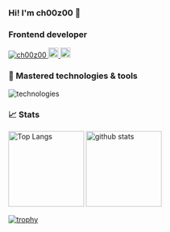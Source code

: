 ### Hi! I'm ch00z00 👋

<h3 align="left">Frontend developer</h3>

<p>
  <a href="https://github.com/ch00z00/ch00z00/">
    <img src="https://komarev.com/ghpvc/?username=ch00z00" alt="ch00z00" />
  </a>
  <a href="http://twitter.com/choozoo10">
    <img height="20" src="https://img.shields.io/twitter/follow/choozoo10?label=Twitter&logo=twitter&style=flat" />
  </a>
  <a href="https://github.com/ch00z00">
    <img height="20" src="https://img.shields.io/github/followers/ch00z00?label=follow&logo=github&style=flat" />
  </a>
</p>

<h3 align="left">🚀 Mastered technologies & tools</h3>
<img
  alt="technologies"
  src="https://skillicons.dev/icons?theme=light&perline=10&i=html,css,js,ts,nodejs,react,nextjs,threejs,tailwind,webpack,vercel,graphql,py,django,linux,docker,git,github,githubactions,vscode"
  />

<h3 align="left">📈 Stats</h3>
<p align="left"> 
  <img alt="Top Langs" height="150px" src="https://github-readme-stats.vercel.app/api/top-langs/?username=ch00z00&layout=compact&show_icons=true" />
  <img alt="github stats" height="150px" src="https://github-readme-stats.vercel.app/api?username=ch00z00" />
</p>

[![trophy](https://github-profile-trophy.vercel.app/?username=ch00z00&theme=onedark)](https://github.com/ryo-ma/github-profile-trophy)
